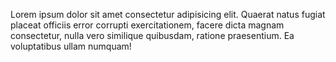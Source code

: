 Lorem ipsum dolor sit amet consectetur adipisicing elit. Quaerat natus fugiat placeat officiis error corrupti exercitationem, facere dicta magnam consectetur, nulla vero similique quibusdam, ratione praesentium. Ea voluptatibus ullam numquam!